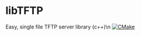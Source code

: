 # libTFTP
Easy, single file TFTP server library (c++)\n
[![CMake](https://github.com/lazzyfox/libTFTP/actions/workflows/cmake.yml/badge.svg)](https://github.com/lazzyfox/libTFTP/actions/workflows/cmake.yml)

